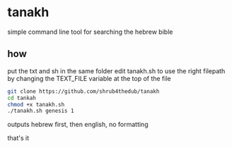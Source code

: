# tanakh

simple command line tool for searching the hebrew bible


## how
put the txt and sh in the same folder
edit tanakh.sh to use the right filepath by changing the TEXT_FILE variable at the top of the file
```bash
git clone https://github.com/shrub4thedub/tanakh
cd tankah
chmod +x tanakh.sh
./tanakh.sh genesis 1
```

outputs hebrew first, then english, no formatting

that's it
